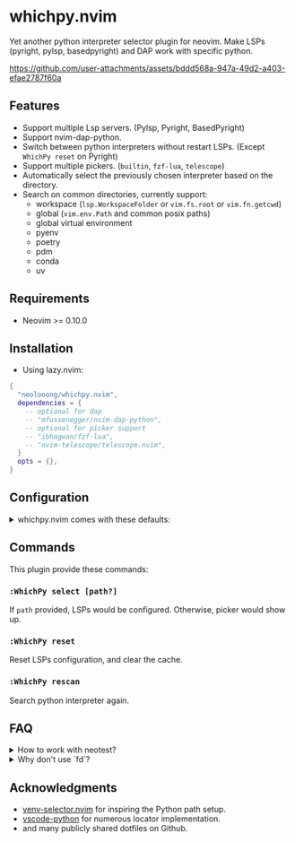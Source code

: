 # whichpy.nvim

Yet another python interpreter selector plugin for neovim. Make LSPs (pyright, pylsp, basedpyright) and DAP work with specific python.


https://github.com/user-attachments/assets/bddd568a-947a-49d2-a403-efae2787f60a


## Features

- Support multiple Lsp servers. (Pylsp, Pyright, BasedPyright)
- Support nvim-dap-python.
- Switch between python interpreters without restart LSPs. (Except `WhichPy reset` on Pyright)
- Support multiple pickers. (`builtin`, `fzf-lua`, `telescope`)
- Automatically select the previously chosen interpreter based on the directory.
- Search on common directories, currently support:
  - workspace (`lsp.WorkspaceFolder` or `vim.fs.root` or `vim.fn.getcwd`)
  - global (`vim.env.Path` and common posix paths)
  - global virtual environment
  - pyenv
  - poetry
  - pdm
  - conda
  - uv

## Requirements

- Neovim >= 0.10.0

## Installation

- Using lazy.nvim:

```lua
{
  "neolooong/whichpy.nvim",
  dependencies = {
    -- optional for dap
    -- "mfussenegger/nvim-dap-python",
    -- optional for picker support
    -- "ibhagwan/fzf-lua",
    -- "nvim-telescope/telescope.nvim",
  }
  opts = {},
}
```

## Configuration

<details>
  <summary>whichpy.nvim comes with these defaults:</summary>

  ```lua
  {
    cache_dir = vim.fn.stdpath("cache") .. "/whichpy.nvim",
    update_path_env = false,  -- Whether to modify $PATH when switching interpreters.
    after_handle_select = nil,  -- Equivalent to venv-selector.nvim's on_venv_activate_callback()
    -- after_handle_select = function(selected) vim.print(selected) end,
    picker = {
      name = "builtin",  -- must be one of ("builtin", "fzf-lua", "telescope")
      -- You can customize the picker as follows. For available options, refer to the respective documentation.
      -- ["fzf-lua"] = {
      --   prompt="fzf-lua",
      -- },
      -- telescope = {
      --   prompt_title="telescope",
      -- },
      -- builtin = {
      --   prompt="vim.ui.select",
      -- },
    },
    locator = {
      -- You can disable locator like this
      -- locator_name = { enable = false },
      workspace = {
        display_name = "Workspace",
        search_pattern = ".*env.*", -- `:help lua-patterns`
        depth = 2,
        ignore_dirs = {
          ".git",
          ".mypy_cache",
          ".pytest_cache",
          ".ruff_cache",
          "__pycache__",
          "__pypackages__",
        },
      },
      global = {
        display_name = "Global",
      },
      global_virtual_environment = {
        display_name = "Global Virtual Environment",
        dirs = {
          -- accept following structure
          -- path
          -- { path, vim.uv.os_uname().sysname }
          "~/envs",
          "~/.direnv",
          "~/.venvs",
          "~/.virtualenvs",
          "~/.local/share/virtualenvs",
          { "~/Envs", "Windows_NT" },  -- only search on Windows
          vim.env.WORKON_HOME,
        }
      },
      pyenv = {
        display_name = "Pyenv",
        venv_only = true,
      },
      poetry = {
        display_name = "Poetry",
      },
      pdm = {
        display_name = "PDM",
      },
      conda = {
        display_name = "Conda",
      },
      -- uv = {  -- disabled by default
      --   display_name = "uv",
      -- },
    },
    lsp = {
      pylsp = require("whichpy.lsp.handlers.pylsp"),
      pyright = require("whichpy.lsp.handlers.pyright"),
      basedpyright = require("whichpy.lsp.handlers.pyright"),
    },
  }
  ```
</details>

## Commands

This plugin provide these commands:

### `:WhichPy select [path?]`

  If `path` provided, LSPs would be configured. Otherwise, picker would show up.

### `:WhichPy reset`

  Reset LSPs configuration, and clear the cache.

### `:WhichPy rescan`

  Search python interpreter again.

## FAQ

<details>
  <summary>How to work with neotest?</summary>

  ```lua
  {
    "nvim-neotest/neotest",
    dependencies = {
      "nvim-neotest/nvim-nio",
      "nvim-neotest/neotest-python",
    },
    config = function()
      local python_adapter = require("neotest-python")({
        python = function()
          local whichpy_python = require("whichpy.envs").current_selected()
          if whichpy_python then
            return whichpy_python
          end
          return require("neotest-python.base").get_python_command
        end,
      })
      require("neotest").setup({
        adapters = { python_adapter },
      })
    end,
  }
  ```
</details>

<details>
  <summary>Why don't use `fd`?</summary>

  1. I'm not familiar with `fd`. (main reason)
  2. I only want to search a specific directory. `vim.uv.fs_stat` is fast enough for me.

  Once I'm become more familiar with `fd` and have free time. I'll try.
</details>

## Acknowledgments

- [venv-selector.nvim](https://github.com/linux-cultist/venv-selector.nvim) for inspiring the Python path setup.
- [vscode-python](https://github.com/microsoft/vscode-python) for numerous locator implementation.
- and many publicly shared dotfiles on Github.
